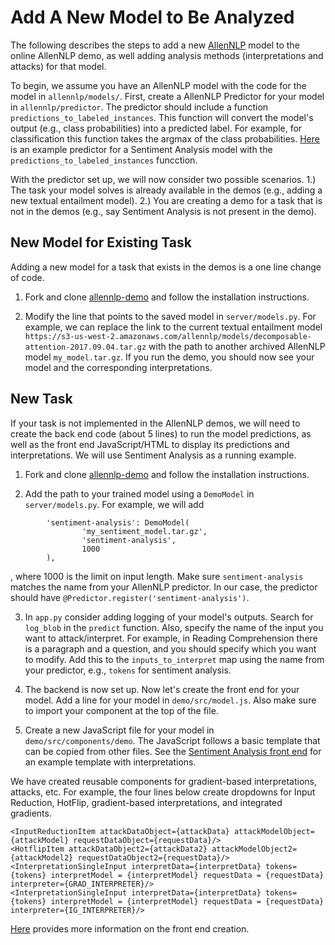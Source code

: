 # Add A New Model to Be Analyzed

The following describes the steps to add a new [AllenNLP](https://github.com/allenai/allennlp) model to the online AllenNLP demo, as well adding analysis methods (interpretations and attacks) for that model.

To begin, we assume you have an AllenNLP model with the code for the model in `allennlp/models/`. First, create a AllenNLP Predictor for your model in `allennlp/predictor`. The predictor should include a function `predictions_to_labeled_instances`. This function will convert the model's output (e.g., class probabilities) into a predicted label. For example, for classification this function takes the argmax of the class probabilities. [Here](https://github.com/IsThatYou/allennlp/blob/re_attacks/allennlp/predictors/sentiment_analysis.py) is an example predictor for a Sentiment Analysis model with the `predictions_to_labeled_instances` funcction.

With the predictor set up, we will now consider two possible scenarios. 1.) The task your model solves is already available in the demos (e.g., adding a new textual entailment model). 2.) You are creating a demo for a task that is not in the demos (e.g., say Sentiment Analysis is not present in the demo). 

## New Model for Existing Task

Adding a new model for a task that exists in the demos is a one line change of code. 

1. Fork and clone [allennlp-demo](https://github.com/allenai/allennlp-demo) and follow the installation instructions.

2. Modify the line that points to the saved model in `server/models.py`. For example, we can replace the link to the current textual entailment model `https://s3-us-west-2.amazonaws.com/allennlp/models/decomposable-attention-2017.09.04.tar.gz` with the path to another archived AllenNLP model `my_model.tar.gz`. If you run the demo, you should now see your model and the corresponding interpretations.

## New Task

If your task is not implemented in the AllenNLP demos, we will need to create the back end code (about 5 lines) to run the model predictions, as well as the front end JavaScript/HTML to display its predictions and interpretations. We will use Sentiment Analysis as a running example.

1. Fork and clone [allennlp-demo](https://github.com/allenai/allennlp-demo) and follow the installation instructions.

2. Add the path to your trained model using a `DemoModel` in `server/models.py`. For example, we will add 
```
        'sentiment-analysis': DemoModel(
                'my_sentiment_model.tar.gz',
                'sentiment-analysis',
                1000
        ),   
```
, where 1000 is the limit on input length. Make sure `sentiment-analysis` matches the name from your AllenNLP predictor. In our case, the predictor should have `@Predictor.register('sentiment-analysis')`. 

3. In `app.py` consider adding logging of your model's outputs. Search for `log_blob` in the `predict` function. Also, specify the name of the input you want to attack/interpret. For example, in Reading Comprehension there is a paragraph and a question, and you should specify which you want to modify. Add this to the `inputs_to_interpret` map using the name from your predictor, e.g., `tokens` for sentiment analysis.

4. The backend is now set up. Now let's create the front end for your model. Add a line for your model in `demo/src/model.js`. Also make sure to import your component at the top of the file.

5. Create a new JavaScript file for your model in `demo/src/components/demo`. The JavaScript follows a basic template that can be copied from other files. See the [Sentiment Analysis front end](https://github.com/IsThatYou/allennlp-demo/blob/attack_demo/demo/src/components/demos/SentimentAnalysis.js) for an example template with interpretations. 

We have created reusable components for gradient-based interpretations, attacks, etc. For example, the four lines below create dropdowns for Input Reduction, HotFlip, gradient-based interpretations, and integrated gradients. 
```
<InputReductionItem attackDataObject={attackData} attackModelObject={attackModel} requestDataObject={requestData}/>                              
<HotflipItem attackDataObject2={attackData2} attackModelObject2={attackModel2} requestDataObject2={requestData}/>                             
<InterpretationSingleInput interpretData={interpretData} tokens={tokens} interpretModel = {interpretModel} requestData = {requestData} interpreter={GRAD_INTERPRETER}/>        
<InterpretationSingleInput interpretData={interpretData} tokens={tokens} interpretModel = {interpretModel} requestData = {requestData} interpreter={IG_INTERPRETER}/>        
```

[Here](https://github.com/IsThatYou/allennlp-demo/blob/attack_demo/demo/FRONT_END.md) provides more information on the front end creation.
